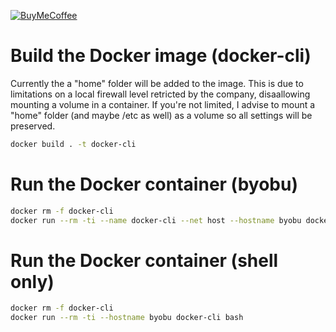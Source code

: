 [![BuyMeCoffee][buymecoffeebedge]][buymecoffee]

# Build the Docker image (docker-cli)

Currently the a "home" folder will be added to the image. This is due to limitations on a local firewall level retricted by the company, disaallowing mounting a volume in a container. If you're not limited, I advise to mount a "home" folder (and maybe /etc as well) as a volume so all settings will be preserved.

```bash
docker build . -t docker-cli
```

# Run the Docker container (byobu)
```bash
docker rm -f docker-cli
docker run --rm -ti --name docker-cli --net host --hostname byobu docker-cli byobu -S work
```

# Run the Docker container (shell only)
```bash
docker rm -f docker-cli
docker run --rm -ti --hostname byobu docker-cli bash
```

[buymecoffee]: https://www.buymeacoffee.com/xirixiz
[buymecoffeebedge]: https://camo.githubusercontent.com/cd005dca0ef55d7725912ec03a936d3a7c8de5b5/68747470733a2f2f696d672e736869656c64732e696f2f62616467652f6275792532306d6525323061253230636f666665652d646f6e6174652d79656c6c6f772e737667
